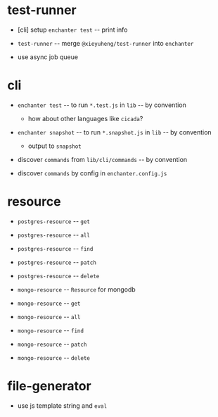 # test-runner

- [cli] setup `enchanter test` -- print info

- `test-runner` -- merge `@xieyuheng/test-runner` into `enchanter`

- use async job queue

# cli

- `enchanter test` -- to run `*.test.js` in `lib` -- by convention

  - how about other languages like `cicada`?

- `enchanter snapshot` -- to run `*.snapshot.js` in `lib` -- by convention

  - output to `snapshot`

- discover `commands` from `lib/cli/commands` -- by convention

- discover `commands` by config in `enchanter.config.js`

# resource

- `postgres-resource` -- `get`
- `postgres-resource` -- `all`
- `postgres-resource` -- `find`
- `postgres-resource` -- `patch`
- `postgres-resource` -- `delete`

- `mongo-resource` -- `Resource` for mongodb

- `mongo-resource` -- `get`
- `mongo-resource` -- `all`
- `mongo-resource` -- `find`
- `mongo-resource` -- `patch`
- `mongo-resource` -- `delete`

# file-generator

- use js template string and `eval`
